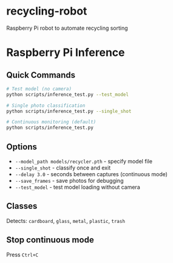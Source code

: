 # recycling-robot
Raspberry Pi robot to automate recycling sorting


# Raspberry Pi Inference

## Quick Commands

```bash
# Test model (no camera)
python scripts/inference_test.py --test_model

# Single photo classification  
python scripts/inference_test.py --single_shot

# Continuous monitoring (default)
python scripts/inference_test.py
```

## Options

- `--model_path models/recycler.pth` - specify model file
- `--single_shot` - classify once and exit
- `--delay 3.0` - seconds between captures (continuous mode)
- `--save_frames` - save photos for debugging
- `--test_model` - test model loading without camera

## Classes

Detects: `cardboard`, `glass`, `metal`, `plastic`, `trash`

## Stop continuous mode

Press `Ctrl+C`